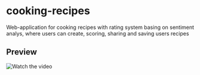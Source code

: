 # cooking-recipes

Web-application for cooking recipes with rating system basing on sentiment analys, where users can create, scoring, sharing and saving users recipes

## Preview

![Watch the video](./img/Cooking-recipes.gif)
